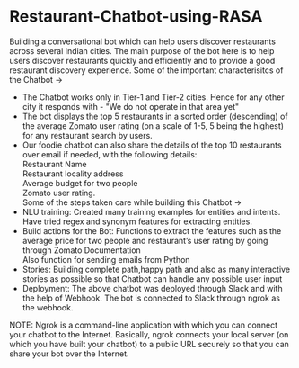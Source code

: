 # Restaurant-Chatbot-using-RASA
Building a conversational bot which can help users discover restaurants across several Indian cities. The main purpose of the bot here is to help users discover restaurants quickly and efficiently and to provide a good restaurant discovery experience.
Some of the important characterisitcs of the Chatbot ->
- The Chatbot works only in Tier-1 and Tier-2 cities. Hence for any other city it responds with - "We do not operate in that area yet"  <br>
- The bot displays the top 5 restaurants in a sorted order (descending) of the average Zomato user rating (on a scale of 1-5, 5 being the highest) for any restaurant search by users.  <br>
- Our foodie chatbot can also share the details of the top 10 restaurants over email if needed, with the following details: <br>
Restaurant Name <br>
Restaurant locality address <br>
Average budget for two people <br>
Zomato user rating. <br>
Some of the steps taken care while building this Chatbot -> <br>
- NLU training: Created many training examples for entities and intents. Have tried regex and synonym features for extracting entities.<br>
- Build actions for the Bot: Functions to extract the features such as the average price for two people and restaurant’s user rating by going through Zomato Documentation <br>
Also function for sending emails from Python<br>
- Stories: Building complete path,happy path and also as many interactive stories as possible so that Chatbot can handle any possible user input <br>
- Deployment: The above chatbot was deployed through Slack and with the help of Webhook. The bot is connected to Slack through ngrok as the webhook. <br>

NOTE: Ngrok is a command-line application with which you can connect your chatbot to the Internet. Basically, ngrok connects your local server (on which you have built your chatbot) to a public URL securely so that you can share your bot over the Internet. 
